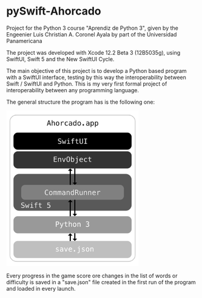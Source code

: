 # pySwift-Ahorcado
Project for the Python 3 course "Aprendiz de Python 3", given by the Engeenier Luis Christian A. Coronel Ayala by part of the Universidad Panamericana



The project was developed with Xcode 12.2 Beta 3 (12B5035g), using SwiftUI, Swift 5 and the New SwiftUI Cycle.



The main objective of this project is to develop a Python based program with a SwiftUI interface, testing by this way the interoperability between Swift / SwiftUI and Python. This is my very first formal project of interoperability between any programming language.



The general structure the program has is the following one:

<img src="https://raw.githubusercontent.com/AOx0/pySwift-Ahorcado/main/Res/Estructura.png?token=AL7GSJTDIEQDXCH3XZJVWOK7XK74E" style="zoom:40%;" />

Every progress in the game score ore changes in the list of words or difficulty is saved in a "save.json" file created in the first run of the program and loaded in every launch.